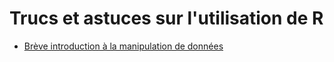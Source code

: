 # Trucs et astuces sur l'utilisation de R

- [Brève introduction à la manipulation de données](https://github.com/chgigot/r-stuff/pages/manip-data.html)
